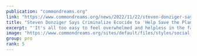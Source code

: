 ```yaml
---
publication: "commondreams.org"
link: "https://www.commondreams.org/news/2022/11/22/steven-donziger-says-criminalize-ecocide-help-save-planet"
title: "Steven Donziger Says Criminalize Ecocide to 'Help Save the Planet'"
excerpt: "'It's all too easy to feel overwhelmed and helpless in the face of such widespread catastrophe. But we as citizens can do something right now,' writes U.S. human rights attorney Steven Donziger, offer"
image: "https://www.commondreams.org/sites/default/files/styles/social_share_image/public/2022-11/GettyImages-1235627683-Steven-Donziger.jpg?h=1ddbbac8&itok=mMyU9uBH"
group: pro
rank: 5
---
```

